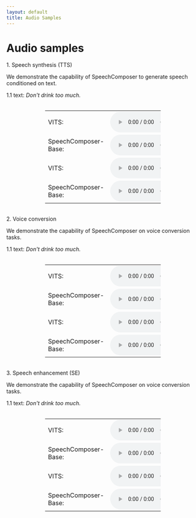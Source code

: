 ```yaml
---
layout: default
title: Audio Samples
---
```


<div class="post">
	<h1 class="pageTitle">Audio samples</h1>
	<!-- <img src="{{ '/assets/img/touring.jpg' | relative_url }}" alt=""> -->
	<p> 1. Speech synthesis (TTS) </p>
	<p>We demonstrate the capability of SpeechComposer to generate speech conditioned on text.</p>
    <p>1.1 text: <i>Don't drink too much.</i></p>
    <table style="margin: 2rem auto; width: 60%;">
    <tr>
      <td>VITS:</td>
      <td> 
	  	<audio controls="controls"><source src="1_b_1.wav" type="audio/wav"></audio>
	  </td>
	</tr>
	<tr>
      <td>SpeechComposer-Base:</td>
      <td>
	  	<audio controls="controls"><source src="1_o_1.wav" type="audio/wav"></audio>
	  </td>
	</tr>
	<tr>
      <td>VITS:</td>
      <td> 
	  	<audio controls="controls"><source src="1_b_1.wav" type="audio/wav"></audio>
	  </td>
	</tr>
	<tr>
      <td>SpeechComposer-Base:</td>
      <td>
	  	<audio controls="controls"><source src="1_o_1.wav" type="audio/wav"></audio>
	  </td>
	</tr>
   </table>
	<p> 2. Voice conversion </p>
	<p>We demonstrate the capability of SpeechComposer on voice conversion tasks.</p>
    <p>1.1 text: <i>Don't drink too much.</i></p>
    <table style="margin: 2rem auto; width: 60%;">
    <tr>
      <td>VITS:</td>
      <td> 
	  	<audio controls="controls"><source src="1_b_1.wav" type="audio/wav"></audio>
	  </td>
	</tr>
	<tr>
      <td>SpeechComposer-Base:</td>
      <td>
	  	<audio controls="controls"><source src="1_o_1.wav" type="audio/wav"></audio>
	  </td>
	</tr>
	<tr>
      <td>VITS:</td>
      <td> 
	  	<audio controls="controls"><source src="1_b_1.wav" type="audio/wav"></audio>
	  </td>
	</tr>
	<tr>
      <td>SpeechComposer-Base:</td>
      <td>
	  	<audio controls="controls"><source src="1_o_1.wav" type="audio/wav"></audio>
	  </td>
	</tr>
   </table>

   <p> 3. Speech enhancement (SE) </p>
	<p>We demonstrate the capability of SpeechComposer on voice conversion tasks.</p>
    <p>1.1 text: <i>Don't drink too much.</i></p>
    <table style="margin: 2rem auto; width: 60%;">
    <tr>
      <td>VITS:</td>
      <td> 
	  	<audio controls="controls"><source src="1_b_1.wav" type="audio/wav"></audio>
	  </td>
	</tr>
	<tr>
      <td>SpeechComposer-Base:</td>
      <td>
	  	<audio controls="controls"><source src="1_o_1.wav" type="audio/wav"></audio>
	  </td>
	</tr>
	<tr>
      <td>VITS:</td>
      <td> 
	  	<audio controls="controls"><source src="1_b_1.wav" type="audio/wav"></audio>
	  </td>
	</tr>
	<tr>
      <td>SpeechComposer-Base:</td>
      <td>
	  	<audio controls="controls"><source src="1_o_1.wav" type="audio/wav"></audio>
	  </td>
	</tr>
   </table>

   

</div>
